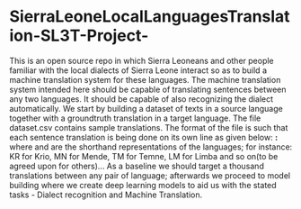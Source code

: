 # SierraLeoneLocalLanguagesTranslation-SL3T-Project-
This is an open source repo in which Sierra Leoneans and other people familiar with the local dialects of Sierra Leone interact so as to build a machine translation system for these languages.
The machine translation system intended here should be capable of translating sentences between any two languages. It should be capable of also recognizing the dialect automatically.
We start by building a dataset of texts in a source language together with a groundtruth translation in a target language. The file dataset.csv contains sample translations. The format 
of the file is such that each sentence translation is being done on its own line as given below:
<source-sentence>**<source-dialect>:<target-sentence>**<target-dialect>
where <source-dialect> and <target-dialect> are the shorthand representations of the languages; for instance: KR for Krio, MN for Mende, TM for Temne, LM for Limba and so on(to be agreed upon for others)...
As a baseline we should target a thousand translations between any pair of language; afterwards we proceed to model building where we create deep learning models to aid us with the stated tasks - Dialect recognition and 
Machine Translation.
